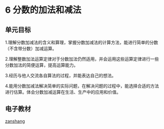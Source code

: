 # 6 分数的加法和减法

## 单元目标

1.理解分数加减法的含义和算理，掌握分数加减法的计算方法，能进行简单的分数（不含带分数）加减运算。

2.理解整数加法运算定律对于分数加法仍然适用，并会运用这些运算定律进行一些分数加法的简便运算，提高运算能力。

3.经历与他人交流各自算法的过程，并能表达自己的想法。

4.能用分数加减法解决简单的实际问题，在解决问题的过程中，能选择合适的方法进行估算。体会分数加减运算在生活、生产中的应用和价值。

## 电子教材

<Ebook grade="xxsx5b" :pages="89" :paged="101" ></Ebook>

[zanshang](../res/zanshang.md ':include')